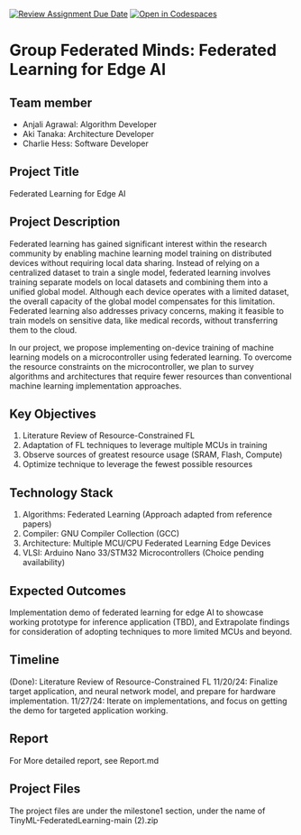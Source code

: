 [![Review Assignment Due Date](https://classroom.github.com/assets/deadline-readme-button-22041afd0340ce965d47ae6ef1cefeee28c7c493a6346c4f15d667ab976d596c.svg)](https://classroom.github.com/a/Buol6fpg)
[![Open in Codespaces](https://classroom.github.com/assets/launch-codespace-2972f46106e565e64193e422d61a12cf1da4916b45550586e14ef0a7c637dd04.svg)](https://classroom.github.com/open-in-codespaces?assignment_repo_id=16987558)

# Group Federated Minds: Federated Learning for Edge AI

## Team member
- Anjali Agrawal: Algorithm Developer
- Aki Tanaka: Architecture Developer
- Charlie Hess: Software Developer

## Project Title
Federated Learning for Edge AI

## Project Description
Federated learning has gained significant interest within the research community by enabling machine learning model training on distributed devices without requiring local data sharing. Instead of relying on a centralized dataset to train a single model, federated learning involves training separate models on local datasets and combining them into a unified global model. Although each device operates with a limited dataset, the overall capacity of the global model compensates for this limitation. Federated learning also addresses privacy concerns, making it feasible to train models on sensitive data, like medical records, without transferring them to the cloud.

In our project, we propose implementing on-device training of machine learning models on a microcontroller using federated learning. To overcome the resource constraints on the microcontroller, we plan to survey algorithms and architectures that require fewer resources than conventional machine learning implementation approaches.

## Key Objectives
1. Literature Review of Resource-Constrained FL
2. Adaptation of FL techniques to leverage multiple MCUs in training
3. Observe sources of greatest resource usage (SRAM, Flash, Compute)
4. Optimize technique to leverage the fewest possible resources

## Technology Stack
1. Algorithms: Federated Learning (Approach adapted from reference papers)
2. Compiler: GNU Compiler Collection (GCC)
3. Architecture: Multiple MCU/CPU Federated Learning Edge Devices
4. VLSI: Arduino Nano 33/STM32 Microcontrollers (Choice pending availability)

## Expected Outcomes
Implementation demo of federated learning for edge AI to showcase working prototype for inference application (TBD), and Extrapolate findings for consideration of adopting techniques to more limited MCUs and beyond.

## Timeline
(Done): Literature Review of Resource-Constrained FL
11/20/24: Finalize target application, and neural network model, and prepare for hardware implementation.
11/27/24: Iterate on implementations, and focus on getting the demo for targeted application working.

## Report
For More detailed report, see Report.md

## Project Files
The project files are under the milestone1 section, under the name of TinyML-FederatedLearning-main (2).zip



